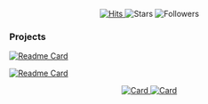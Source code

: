 <p align="center">
  <a href="https://hits.seeyoufarm.com">
    <img alt="Hits" src="https://hits.seeyoufarm.com/api/count/incr/badge.svg?url=https%3A%2F%2Fgithub.com%2Fcreaiter&count_bg=%230E6FC0&title_bg=%23555555&icon=&icon_color=%23E7E7E7&title=hits&edge_flat=false">
  </a>
  
  <img alt="Stars" src="https://img.shields.io/github/stars/creaiter?affiliations=COLLABORATOR&style=flat&color=0E6FC0">
  
  <img alt="Followers" src="https://img.shields.io/github/followers/creaiter?style=flat&color=0E6FC0">
</p>

<!--
![Creaiter's GitHub stats](https://github-readme-stats.vercel.app/api?username=creaiter&theme=vue&show_icons=true&count_private=true)
-->

### Projects

[![Readme Card](https://github-readme-stats.vercel.app/api/pin/?username=creaiter&repo=Linear-Quantization&show_owner=false&title_color=479E72)](https://github.com/creaiter/Linear-Quantization)

[![Readme Card](https://github-readme-stats.vercel.app/api/pin/?username=creaiter&repo=Linear-Quantization&show_owner=false&theme=vue)](https://github.com/creaiter/Linear-Quantization)

<p align="center">
  <a href="https://github.com/creaiter/Linear-Quantization">
    <img alt="Card" src="https://github-readme-stats.vercel.app/api/pin/?username=creaiter&repo=Linear-Quantization&show_owner=false&title_color=479E72">
  </a>
  
  <a href="https://github.com/creaiter/Linear-Quantization">
    <img alt="Card" src="https://github-readme-stats.vercel.app/api/pin/?username=creaiter&repo=Linear-Quantization&show_owner=false&title_color=479E72">
  </a>
</p>

<!--
**creaiter/creaiter** is a ✨ _special_ ✨ repository because its `README.md` (this file) appears on your GitHub profile.

Here are some ideas to get you started:

- 🔭 I’m currently working on ...
- 🌱 I’m currently learning ...
- 👯 I’m looking to collaborate on ...
- 🤔 I’m looking for help with ...
- 💬 Ask me about ...
- 📫 How to reach me: ...
- 😄 Pronouns: ...
- ⚡ Fun fact: ...
-->
